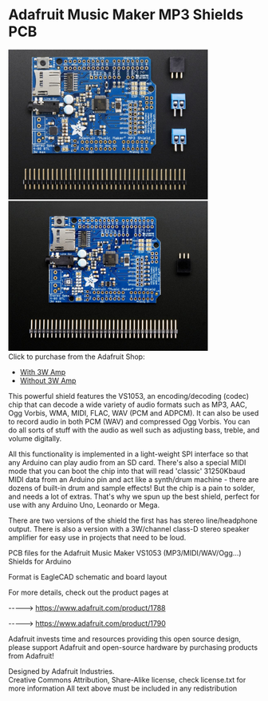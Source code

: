 # Adafruit Music Maker MP3 Shields PCB

<a href="http://www.adafruit.com/products/1788"><img src="assets/1788.jpg?raw=true" width="400px"></a>&nbsp; <a href="http://www.adafruit.com/products/1790"><img src="assets/1790.jpg?raw=true" width="400px"></a><br />
Click to purchase from the Adafruit Shop:
- [With 3W Amp](https://www.adafruit.com/product/1788)
- [Without 3W Amp](https://www.adafruit.com/product/1790)

This powerful shield features the VS1053, an encoding/decoding (codec) chip that can decode a wide variety of audio formats such as MP3, AAC, Ogg Vorbis, WMA, MIDI, FLAC, WAV (PCM and ADPCM). It can also be used to record audio in both PCM (WAV) and compressed Ogg Vorbis. You can do all sorts of stuff with the audio as well such as adjusting bass, treble, and volume digitally.

All this functionality is implemented in a light-weight SPI interface so that any Arduino can play audio from an SD card. There's also a special MIDI mode that you can boot the chip into that will read 'classic' 31250Kbaud MIDI data from an Arduino pin and act like a synth/drum machine - there are dozens of built-in drum and sample effects! But the chip is a pain to solder, and needs a lot of extras. That's why we spun up the best shield, perfect for use with any Arduino Uno, Leonardo or Mega.

There are two versions of the shield the first has has stereo line/headphone output. There is also a version with a 3W/channel class-D stereo speaker amplifier for easy use in projects that need to be loud.

PCB files for the Adafruit Music Maker VS1053 (MP3/MIDI/WAV/Ogg...) Shields for Arduino

Format is EagleCAD schematic and board layout

For more details, check out the product pages at

-----> https://www.adafruit.com/product/1788

-----> https://www.adafruit.com/product/1790


Adafruit invests time and resources providing this open source design, 
please support Adafruit and open-source hardware by purchasing 
products from Adafruit!

Designed by Adafruit Industries.  
Creative Commons Attribution, Share-Alike license, check license.txt for more information
All text above must be included in any redistribution
